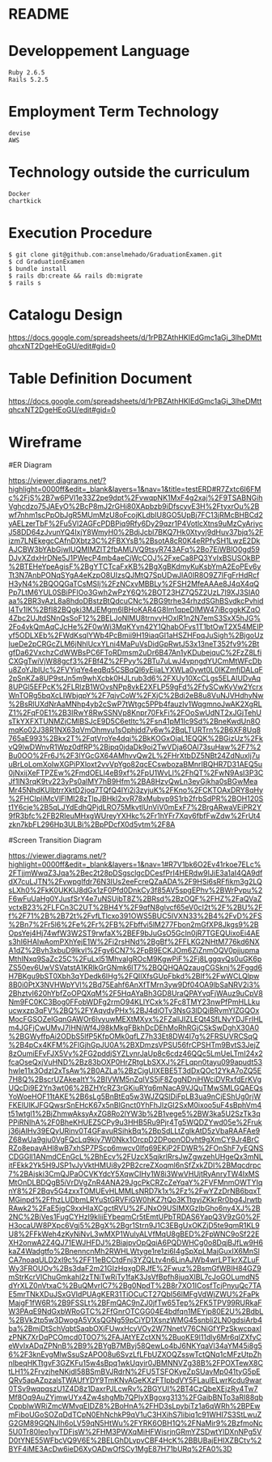 # README

<!-- This README would normally document whatever steps are necessary to get the
application up and running.

Things you may want to cover:

* Ruby version -->

# Developpement Language
    Ruby 2.6.5
    Rails 5.2.5
# Employment Term Technology
    devise
    AWS
# Technology outside the curriculum
    Docker
    chartkick

# Execution Procedure

    $ git clone git@github.com:anselmehado/GraduationExamen.git
    $ cd GraduationExamen
    $ bundle install
    $ rails db:create && rails db:migrate
    $ rails s
# Catalogu Design

https://docs.google.com/spreadsheets/d/1rPBZAthHKIEdGmc1aGj_3lheDMttqhcxNT2DgeHEoGU/edit#gid=0

# Table Definition Document
https://docs.google.com/spreadsheets/d/1rPBZAthHKIEdGmc1aGj_3lheDMttqhcxNT2DgeHEoGU/edit#gid=0

# Wireframe

#ER Diagram

https://viewer.diagrams.net/?highlight=0000ff&edit=_blank&layers=1&nav=1&title=testERD#R7Zxtc6I6FMc%2FjS%2B7w6PVl1e33Z2pe9dpt%2FvwqpNK1MxF4g2xaj%2F9TSABNGihVghcdzo75JAEyO%2BcP8mJ2rGHi80XApbzb9iDfscyvE3H%2FtyxrOu%2Bwf7nhm1scPpObJgR5MUmMzU8oFcojKLdbIU8GO5UpBj7FC13jRMcBHBCd2yAELzerTbF%2Fu5Vl2AGFcPDBPiq9Rfy6Dy29qzr1P4VotlcXtns9uMzCyAriycJ58DD64zJvunYQ4IxjY8WmyH0%2BdjJcbl7BKQ7Hk0Xtyvj9dHuv37bjq%2Fizm7LNEkegcCAfnDXbtz3C%2FBXYsB%2BsotA8cR0K4eRPfySH1LwzE2DkAJCBW3bYAbGjwIUQMIMZlT2fbAMUVQ9tsyR743AFq%2Bo7EiWBlO0gd59DJvXZdxHrDNe5J1PWecP4mb4aeCjWcCOJ%2FxeCa8PQ3YvIxBSUSOkBP%2BTEHeYpeAgisF%2BgYTCTcaFxKB%2BgXgBKdmyKuKsbYmA2EoPEv6yTt3N7AnbPONqSYgA4eKzpO8UIzsQJMtQ7SpUDwJlA0IR8O9Z7IFgFrHdRcfH3yN4%2BQOQGaTCsMSIj%2FzNCxvMBBLy%2FSH2MfeAAAe8J4qX4qQPp7LtM6YUL0SBiPFIOo3Gwh2wPzY6Q%2BOT23HZ7Q5Z2UzL7I9XJ3SIA0aa%2BR3vAzL8a8hdoDBstzBtQdcuCNc%2BG9trhe34rhzdSGhBSvdkcPvhidl4Tv1IK%2BfI82BQgki3MJEMgm6lBHoKAR4G8Im1qpeDlMW47iBcggkKZqO4Zbc2UJtdSNnQsSoF12%2BELJoNlMU8trnvvHOxlR1n2N7emS3SxX5hJG%2Fo4vkQmAqCJcHe%2F0wWi3MqKYvn42Y1QhabOFvs1T1btOwT2X54MEIPyf5ODLXEb%2FWdKsqlYWb4PcBmii9H19iaqGI1aHSZHFpqJuSigh%2BjgoUzIueDe2pCRGcZLM6jNhlUcxYLni4MaPuVsDidGpRwtJ53x13neT352fv9%2BtgfDa62VxchzCdWWBsPC6FToRDmsm2uDr6B47An1yKDubejquC%2FzZ8LfiCXGgTwiVjW88gcf3%2FBf4Z%2FPyy%2BTu7uLwJ4vpngdYUCmMtWFcDbu8ZoYJbIUc%2FVYiqYe4eqBq5CSBqQI6yEijaLYXWLa0ywt0L0IKZmfjDALqF2pSnKZa8UP9stJn5m9whXcbk0HJLrub3d6%2FXUy10XcCLgs5ELAIUDvAq8UPGl5EFPcK%2FLRlzB1WOvsNPp8vkE2XFLP59gFd%2FfySCwKyVw2YcrxWnTORg5bqXcLIWbjqpY%2F7qjvCoW%2FXjC%2Bdi2eB8u8VuNJVHdhyNw%2BsRlUXdNrAaMNhp4yb2cSwP7tWtgc5PPb4fauzIv1WqgmnoJwAK2XgRLZ1%2FqF0E1%2B3IRwY8RwSSNVp8Knpr70FkFi%2FOoSwUdNT2xJGjTehUsTkYXFXTUNMZjCMlBSJcE9D5C6etltc%2Fsn41pM1Ic9Sd%2BneKwdUn8OmqKo02J38R1NX63qVmOhmyu1sOphjdd7v6w%2BqLTURTrn%2B6XF8Uq8765aE993%2Bkx2T%2FqtVroYe4dqi%2BkKOGxOjaL1EQQK%2BGizUz%2FkvQ9lwDWnvR1Wpz0dfRP%2Bjpq0jdaDk9oi2TwVDja6OAl73suHaw%2F7%2Bu0OO%2Fr6J%2F3lYGcGX64AMhvvQw2L%2FHrXtbDZ5NBt24ZdNuxIj7uuBrLoLomXoIwXGPiPXloxt2vvVpYgo82qcECswbozaBMnrIBQHR7D31AEQ5u0jNxijXeFTPZEw%2FmdOELl4eB9xf%2FpU1WvLl%2FhQT%2FwN9AsI3P3CJf1lN3rqK9tv223yPs0alMY7hB9Hfm%2BA8HzvQwLn3eyGjkha0sBGwMeaMr45NhdKUlbtrrXktD2joq7TQfQ4IYi2j3zyjuK%2FKno%2FCKTOAxDRY8qHy%2FHCIpliMcVlFlMI28zTlpJBHkl2xvR78xMubvp9S1rb2frbSdPR%2BOH120St1Y6cje%2B5qLJYdEdhQPjdLRO75MkvtlUnViV0mExF7%2BrgARwaVEiPR2Y9fR3bfc%2FB2RleuMHxgWUreyYXHkc%2Fr1hYFr7Xqv6fbfFwZdw%2FrUt4zkn7kbFL296Hp3ULBi%2BpPDcfX0d5vtm%2F8A


#Screen Transition Diagram

https://viewer.diagrams.net/?highlight=0000ff&edit=_blank&layers=1&nav=1#R7V1bk6O2Ev41rkoe7ELc%2FTjjmWwqZ3Jqa%2Bec2t28pDSgsclgcDCesfPrI4HERdw9IJiE3a1aI4QA9dfdX7cuLJTN%2FvwpgIfdr76N3IUs2eeFcreQZaADA%2F9HSi6sRFfikm3g2LQsLXh0%2FkK0UKKlJ8dGx1zF0Pfd0DnkCy3f85AV5spgEPhv%2BWrPvpu%2F6wFuUaHg0YJusfSrY4e7uNSUjbT8Z%2BRsd%2BzOQF%2FHZ%2FaQVaZvctxB23%2FLFCn3C2UT%2BH4Y%2F9qfN8glvcf65eV0cI2t%2F%2BU%2Ff%2F71%2B%2B72t%2FvfLTlcxo391OWS5BUC5IVXN33%2B4%2FvD%2FS%2Bn7%2Fr5l6%2Fe%2Fr%2FB%2Fbffvi5lM277Fbon2mGfXP8Jkgs9%2BOpsYej4Hj74wfW3W2ST9rwfaX%2BEF9bJuGsO5GcIn0jR7TGEQUixoEi4AEs3hI6HAlwAomPXhYejE1W%2Fi2rsHNd%2BgBf%2FFLKG2NHtM776kd6NXA1dZ%2Bvh3xbuD9Ikvl%2Fgv6CN7%2FpB9ECKJOm6ZiZnmOQV0pjjupmaMthINxq9SaZc25C%2FuLxl51MhvaIgROcM9KgwPiF%2Fj8LggqvQs0uGK6pZS50ev6UwVSVatstA1KRlkGrGNmk6lT7%2BQQHQAQzaugCGSknj%2Fggd6H7BKgu9bST0Xbh3qYDedk6IHg%2FQIlXfsGUpFbkd%2BIf%2FwWCLQlpw8B0i0PtX3NVHWpYVl%2Bd75Eahf6AnXfTMrn3yw9Df04OA9lbSaNRV2i3%2BhztvI620hYbfZoOPQXqM%2F5HqAYaBh3GD8UraQPAYvqFjWAuz9uCpV8Nm9FC0KC3Bog0FFobWDFg2rmO94KLIYCxk%2Fc8TMY23nwPfPmHLLkuucwxzp3qFV%2BQ%2FYAqvdyPHx%2BJ4diOTv3NsG3lDQiBRvmYIZGQOxMocFGSOZelGqnGAWOr6lvyuwMEXtMXyx%2FZallJIZLEQt4SfLNvYDJFrIHLm4JGFjCwUMvJ7IHNjWf4J98kMkgFBkhDcDEhMoRhRGjCSkSwDghX30A0%2BGWyffpAi2ODbS5lfP5KfpOMk0qfLZ7h33Et8DW4I7g%2FRSUVRCSqQ%2B4pCx4KFM%2FlGjhGpJU0A%2BXDmzsVPSU56frCPSHTm9BvtS3JejZ8zOumiEFvFJX5Vy%2FG2pddjSYZLynrJaUp8c6cdz46QQc5LmUeLTmI24x2fcaOseQxjVuHND%2Bz83bOXP0HrZRtgLbSXXJ%2FLqpn0tayu099apudt53hwIe11x3OdzI2xTsAw%2B0AZLa%2BzCjgUIXEBE5T3dDxQOc12YkA7oZQ5E7H8Q%2BscrUZAkeaItY%2BIVWM5nZqIVS5jF8ZggNDniHWciDVRxfdErKVgUQcDi9E2Yn3wt06%2BZHYcRZ3rGKiuRYq6mNacA9VJQuTMwSMLGQAEQsYoWoeHOF11tAKE%2B6sLg5BnBtEq5w3WJZQSlDiFpLB3ua9nCjEShUg0rjWFKElUlKJFGQwsrSnEHcK67x5nBlGnct0YhFhJlzGI2SxM0ixoo5uF4sBphVm4t51wtgl1%2BjZhmwAksyAxZG8Ro2lYW3b%2B1vege5%2BW3ka5U2SzTk3qPPiRNIhA%2F0BheKHUEZ5CPy9u3HHB5Ru9Pjr4Tg5WQDZYwd05e%2Frukj36jAIHv39EQyURinv0T4GFavuRSihkBq%2BpSdLLtZgIkAtD5zVbaRAAFAe9Z68wUa9gju0VgFQcLq9kiy7W0Nkx1OrcpD2DPopnODvht9gXmCY9Jr4BrCRZo8epayAHl8wB7xhSP7PScp6mwcv0Ifq69EKjP2FDWR%2FOnShF7yEQNSCDGGll1ANmdCEnGcL%2BhEcv%2FUzcX5qjkrlRrsJwZgwzehUHgeQx3mNLitFEkk2Yk5H9JSP1vJyVktHMUi8y2PB2creZXoqml6nSfZxkZDI%2BMqcdrpc7%2BAjski3CmQJPaOCVKYdcY5XqwCIHy1W8i3WwVHUjtRyAnryTW4IxMSMtOnDLBDQgB5iVrDVgZnR4ANA29JgcPkCRZcZeYqaY%2FVFMnmOWTYIqnY8%2F2Bqv5G4zxxTOMUEvHLMMLsNRD7k1x%2Fz%2FwYZzDrNB6bqxTMGinpd%2FfhzLUDbmLRYuStGRVFiGW0hKZ7tQo3KTtgvjZKkrRr0bg4JrwtbRAwk2%2FaE5jgC9xxHlaXCgctRVU%2FJNxO9USIMXGzIbGho6ny4XJ%2B2NC%2BjVes1FugCYHzI9kliiEYbeqmCr5tEmtUPbTRDAS6YapQ3V9zG0%2FH3ocaUW8PXpc6Vgj5%2BgX%2Bgr1Strn9J1C3EBgUxOKZjD5te9qmR1KL9U8%2FFkWeh4zKyNiNvL3wMXP1WulyALVfMqU8gBED%2FpWNC9oSf22EXH2onwA2Z4QJ71EWJHFDJ%2BiajpvOpQqiA6PQDWHCg0o8DqjBJfLw9H6kaZ4Wadgtfo%2BnenncnMh2RWHLWtyge1re1zi6I4gSpXpLMajGuxIX6MnSlCA7noaqULD2xI9c%2FF11eBCCtdFnj3YZQLtv4n6LinAJWb4wrLPTkrXZLuFWy3FROUOv%2Bs3daF2m21GIzHqxgDRJfE%2Fwuz%2BsmGfWBIH84GZ9mStrKcrVIChuGmkahl2zTNiTwRiTy1faK3JsVfBpfh8juqXIBL7cJoGOLumdN5dYrXLZ0nVtxaC%2BuQMvrIC7%2Bg0NpdT%2B8r7XO1ICosfTcjPnyuQc7TAE5mrTNkXDuJSxGVIdPUAgKER31TiOCuCT27QbI56lMFgVdWjZWU%2FaPkMajgF1fW6R%2B9FSSLt%2BFmQAC9nZJ0jfTw65Tep%2FK5TPV99RURkaFW3PAqE9NdGxbWRoGTC%2FfGnrOTCGG04E4bdfqn1MEYjp80E2U%2BdbL%2BVk2tp5w3DwogA5VXsQGNg59pCiYD1XsnzWMG45snbli2LN0gdsiArb4ba%2BmjDtSchVqbtSaqbOXjFUwxHcyVOy2W7NnetV76CNiGfYPzSkwcpaxlzPNK7XrDqPCOmcd0T0O7%2FAJAtYEZctXN%2BuoKE9l11dly6Mr6qlZXfyCeWvIxADqZPNnB%2B9%2BYgB7MByj58QewLo4bJ6NKYqaVl34aYM45i8g56%2F3knEvgMlwSsuSzAPO08u6SvzLfLFbUZXOQZsswTctQNq1cMFzUtpZhnlbeqHKTtgvF3GZKFu15w4sBpq1wkUqyir0JBMNNVZg38B%2FPOXTewX8CtLH1%2FrvzjheNKjdl58BSmBVJRdrN%2FU5TSFOKyeZpSUavMp041tyG5pEQRv5apAZpzalsTWAUfYDY9TmKNvAGeKXzFTIpbdVY5FLaulELwrKcdu9war0TSv9wqpqszU1Z4D8z1DaxrPJLcwRv%2BGYUI%2BT4CzQbeXEjzRy4Tw7Mf8Oq9AuZYjmwUYx4Zw4shgMb7QPlyXBgoxg313%2FGaibBNTo3aRI88qbCppblwWRiZmcWMvqEIDZ8%2BoHnA%2FHD3sLpybjTz1a6qWRh%2BPEwmFiboUGoSOZqDdTCpN0EhNchkP9qV1uC3HXihS7libiq1c91WHI7S3StLwuZG2GM89GQNJlh6oLV59qN5HtWu%2FYRK6OBH1Q%2FNaMir9%2BzfmoNc5U0Tr80Ieo1yvTDFjsW%2FHM3PWXqMiHFWisrjnGRmYZSDwtYlDXnNPg5VD0tYNE55WFbcVQ9V6E%2BELGhDLvpvCBF4HcK%2BBUBajEHIXZBCtv%2BYF4iME3AcDw6ieD6XyOADwOfSCy1MgE87H71bURq%2FA0%3D


<!-- * System dependencies

* Configuration

* Database creation

* Database initialization

* How to run the test suite

* Services (job queues, cache servers, search engines, etc.)

* Deployment instructions

* ... -->
